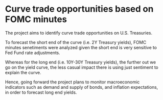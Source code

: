 # Curve trade opportunities based on FOMC minutes
The project aims to identify curve trade opportunities on U.S. Treasuries. 

To forecast the short end of the curve (i.e. 2Y Treasury yields), FOMC minutes senetiments were analyzed given the short end is very sensitive to Fed Fund rate adjustments. 

Whereas for the long end (i.e. 10Y-30Y Treasury yields), the further out we go on the yield curve, the less casual impact there is using just sentiment to explain the curve. 

Hence, going forward the project plans to monitor macroeconomic indicators such as demand and supply of bonds, and inflation expectations, in order to forecast long end yields.
